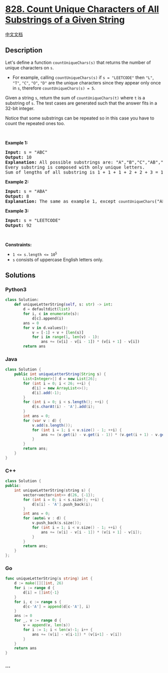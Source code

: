 # [828. Count Unique Characters of All Substrings of a Given String](https://leetcode.com/problems/count-unique-characters-of-all-substrings-of-a-given-string)

[中文文档](/solution/0800-0899/0828.Count%20Unique%20Characters%20of%20All%20Substrings%20of%20a%20Given%20String/README.md)

## Description

<p>Let&#39;s define a function <code>countUniqueChars(s)</code> that returns the number of unique characters on <code>s</code>.</p>

<ul>
	<li>For example, calling <code>countUniqueChars(s)</code> if <code>s = &quot;LEETCODE&quot;</code> then <code>&quot;L&quot;</code>, <code>&quot;T&quot;</code>, <code>&quot;C&quot;</code>, <code>&quot;O&quot;</code>, <code>&quot;D&quot;</code> are the unique characters since they appear only once in <code>s</code>, therefore <code>countUniqueChars(s) = 5</code>.</li>
</ul>

<p>Given a string <code>s</code>, return the sum of <code>countUniqueChars(t)</code> where <code>t</code> is a substring of <code>s</code>. The test cases are generated such that the answer fits in a 32-bit integer.</p>

<p>Notice that some substrings can be repeated so in this case you have to count the repeated ones too.</p>

<p>&nbsp;</p>
<p><strong class="example">Example 1:</strong></p>

<pre>
<strong>Input:</strong> s = &quot;ABC&quot;
<strong>Output:</strong> 10
<strong>Explanation: </strong>All possible substrings are: &quot;A&quot;,&quot;B&quot;,&quot;C&quot;,&quot;AB&quot;,&quot;BC&quot; and &quot;ABC&quot;.
Every substring is composed with only unique letters.
Sum of lengths of all substring is 1 + 1 + 1 + 2 + 2 + 3 = 10
</pre>

<p><strong class="example">Example 2:</strong></p>

<pre>
<strong>Input:</strong> s = &quot;ABA&quot;
<strong>Output:</strong> 8
<strong>Explanation: </strong>The same as example 1, except <code>countUniqueChars</code>(&quot;ABA&quot;) = 1.
</pre>

<p><strong class="example">Example 3:</strong></p>

<pre>
<strong>Input:</strong> s = &quot;LEETCODE&quot;
<strong>Output:</strong> 92
</pre>

<p>&nbsp;</p>
<p><strong>Constraints:</strong></p>

<ul>
	<li><code>1 &lt;= s.length &lt;= 10<sup>5</sup></code></li>
	<li><code>s</code> consists of uppercase English letters only.</li>
</ul>

## Solutions

<!-- tabs:start -->

### **Python3**

```python
class Solution:
    def uniqueLetterString(self, s: str) -> int:
        d = defaultdict(list)
        for i, c in enumerate(s):
            d[c].append(i)
        ans = 0
        for v in d.values():
            v = [-1] + v + [len(s)]
            for i in range(1, len(v) - 1):
                ans += (v[i] - v[i - 1]) * (v[i + 1] - v[i])
        return ans
```

### **Java**

```java
class Solution {
    public int uniqueLetterString(String s) {
        List<Integer>[] d = new List[26];
        for (int i = 0; i < 26; ++i) {
            d[i] = new ArrayList<>();
            d[i].add(-1);
        }
        for (int i = 0; i < s.length(); ++i) {
            d[s.charAt(i) - 'A'].add(i);
        }
        int ans = 0;
        for (var v : d) {
            v.add(s.length());
            for (int i = 1; i < v.size() - 1; ++i) {
                ans += (v.get(i) - v.get(i - 1)) * (v.get(i + 1) - v.get(i));
            }
        }
        return ans;
    }
}
```

### **C++**

```cpp
class Solution {
public:
    int uniqueLetterString(string s) {
        vector<vector<int>> d(26, {-1});
        for (int i = 0; i < s.size(); ++i) {
            d[s[i] - 'A'].push_back(i);
        }
        int ans = 0;
        for (auto& v : d) {
            v.push_back(s.size());
            for (int i = 1; i < v.size() - 1; ++i) {
                ans += (v[i] - v[i - 1]) * (v[i + 1] - v[i]);
            }
        }
        return ans;
    }
};
```

### **Go**

```go
func uniqueLetterString(s string) int {
	d := make([][]int, 26)
	for i := range d {
		d[i] = []int{-1}
	}
	for i, c := range s {
		d[c-'A'] = append(d[c-'A'], i)
	}
	ans := 0
	for _, v := range d {
		v = append(v, len(s))
		for i := 1; i < len(v)-1; i++ {
			ans += (v[i] - v[i-1]) * (v[i+1] - v[i])
		}
	}
	return ans
}
```

### **...**

```

```

<!-- tabs:end -->
